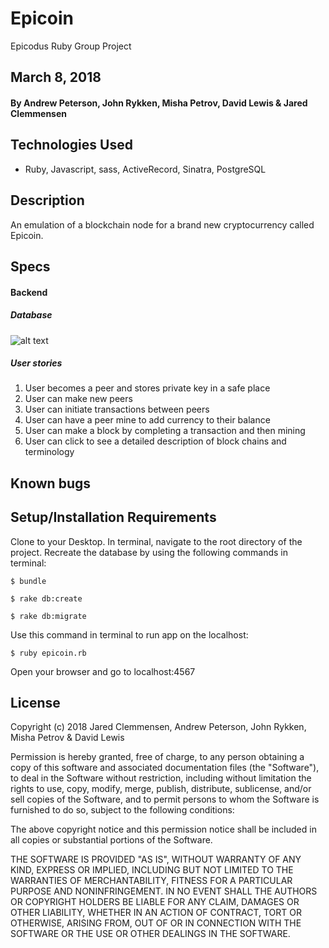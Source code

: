 # Epicoin
Epicodus Ruby Group Project

## March 8, 2018

#### By Andrew Peterson, John Rykken, Misha Petrov, David Lewis & Jared Clemmensen

## Technologies Used
  * Ruby, Javascript, sass, ActiveRecord, Sinatra, PostgreSQL  

## Description
  An emulation of a blockchain node for a brand new cryptocurrency called Epicoin.

## Specs

#### Backend
##### Database
![alt text](database_image.png "Epicoin database structure")

##### User stories
  1. User becomes a peer and stores private key in a safe place
  2. User can make new peers
  3. User can initiate transactions between peers
  4. User can have a peer mine to add currency to their balance
  5. User can make a block by completing a transaction and then mining
  6. User can click to see a detailed description of block chains and terminology

## Known bugs
  

## Setup/Installation Requirements

  Clone to your Desktop.
  In terminal, navigate to the root directory of the project.
  Recreate the database by using the following commands in terminal:

  ```
  $ bundle
  ```
  ```
  $ rake db:create
  ```
  ```
  $ rake db:migrate
  ```

  Use this command in terminal to run app on the localhost:

  ```
  $ ruby epicoin.rb
  ```

  Open your browser and go to localhost:4567

## License
  Copyright (c) 2018 Jared Clemmensen, Andrew Peterson, John Rykken, Misha Petrov & David Lewis

  Permission is hereby granted, free of charge, to any person obtaining a copy of this software and associated documentation files (the "Software"), to deal in the Software without restriction, including without limitation the rights to use, copy, modify, merge, publish, distribute, sublicense, and/or sell copies of the Software, and to permit persons to whom the Software is furnished to do so, subject to the following conditions:

  The above copyright notice and this permission notice shall be included in all copies or substantial portions of the Software.

  THE SOFTWARE IS PROVIDED "AS IS", WITHOUT WARRANTY OF ANY KIND, EXPRESS OR IMPLIED, INCLUDING BUT NOT LIMITED TO THE WARRANTIES OF MERCHANTABILITY, FITNESS FOR A PARTICULAR PURPOSE AND NONINFRINGEMENT. IN NO EVENT SHALL THE AUTHORS OR COPYRIGHT HOLDERS BE LIABLE FOR ANY CLAIM, DAMAGES OR OTHER LIABILITY, WHETHER IN AN ACTION OF CONTRACT, TORT OR OTHERWISE, ARISING FROM, OUT OF OR IN CONNECTION WITH THE SOFTWARE OR THE USE OR OTHER DEALINGS IN THE SOFTWARE.
